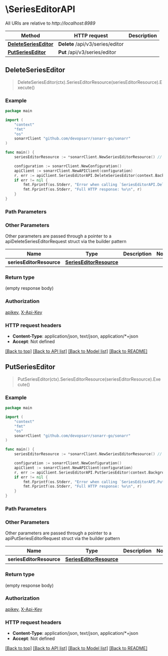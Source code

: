 # \SeriesEditorAPI

All URIs are relative to *http://localhost:8989*

Method | HTTP request | Description
------------- | ------------- | -------------
[**DeleteSeriesEditor**](SeriesEditorAPI.md#DeleteSeriesEditor) | **Delete** /api/v3/series/editor | 
[**PutSeriesEditor**](SeriesEditorAPI.md#PutSeriesEditor) | **Put** /api/v3/series/editor | 



## DeleteSeriesEditor

> DeleteSeriesEditor(ctx).SeriesEditorResource(seriesEditorResource).Execute()



### Example

```go
package main

import (
	"context"
	"fmt"
	"os"
	sonarrClient "github.com/devopsarr/sonarr-go/sonarr"
)

func main() {
	seriesEditorResource := *sonarrClient.NewSeriesEditorResource() // SeriesEditorResource |  (optional)

	configuration := sonarrClient.NewConfiguration()
	apiClient := sonarrClient.NewAPIClient(configuration)
	r, err := apiClient.SeriesEditorAPI.DeleteSeriesEditor(context.Background()).SeriesEditorResource(seriesEditorResource).Execute()
	if err != nil {
		fmt.Fprintf(os.Stderr, "Error when calling `SeriesEditorAPI.DeleteSeriesEditor``: %v\n", err)
		fmt.Fprintf(os.Stderr, "Full HTTP response: %v\n", r)
	}
}
```

### Path Parameters



### Other Parameters

Other parameters are passed through a pointer to a apiDeleteSeriesEditorRequest struct via the builder pattern


Name | Type | Description  | Notes
------------- | ------------- | ------------- | -------------
 **seriesEditorResource** | [**SeriesEditorResource**](SeriesEditorResource.md) |  | 

### Return type

 (empty response body)

### Authorization

[apikey](../README.md#apikey), [X-Api-Key](../README.md#X-Api-Key)

### HTTP request headers

- **Content-Type**: application/json, text/json, application/*+json
- **Accept**: Not defined

[[Back to top]](#) [[Back to API list]](../README.md#documentation-for-api-endpoints)
[[Back to Model list]](../README.md#documentation-for-models)
[[Back to README]](../README.md)


## PutSeriesEditor

> PutSeriesEditor(ctx).SeriesEditorResource(seriesEditorResource).Execute()



### Example

```go
package main

import (
	"context"
	"fmt"
	"os"
	sonarrClient "github.com/devopsarr/sonarr-go/sonarr"
)

func main() {
	seriesEditorResource := *sonarrClient.NewSeriesEditorResource() // SeriesEditorResource |  (optional)

	configuration := sonarrClient.NewConfiguration()
	apiClient := sonarrClient.NewAPIClient(configuration)
	r, err := apiClient.SeriesEditorAPI.PutSeriesEditor(context.Background()).SeriesEditorResource(seriesEditorResource).Execute()
	if err != nil {
		fmt.Fprintf(os.Stderr, "Error when calling `SeriesEditorAPI.PutSeriesEditor``: %v\n", err)
		fmt.Fprintf(os.Stderr, "Full HTTP response: %v\n", r)
	}
}
```

### Path Parameters



### Other Parameters

Other parameters are passed through a pointer to a apiPutSeriesEditorRequest struct via the builder pattern


Name | Type | Description  | Notes
------------- | ------------- | ------------- | -------------
 **seriesEditorResource** | [**SeriesEditorResource**](SeriesEditorResource.md) |  | 

### Return type

 (empty response body)

### Authorization

[apikey](../README.md#apikey), [X-Api-Key](../README.md#X-Api-Key)

### HTTP request headers

- **Content-Type**: application/json, text/json, application/*+json
- **Accept**: Not defined

[[Back to top]](#) [[Back to API list]](../README.md#documentation-for-api-endpoints)
[[Back to Model list]](../README.md#documentation-for-models)
[[Back to README]](../README.md)

